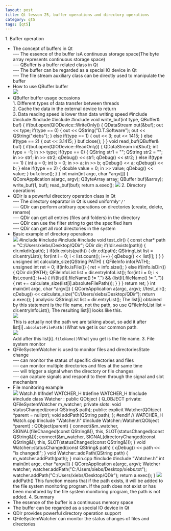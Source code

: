 ```yaml
---
layout: post
title: Qt lesson 25, buffer operations and directory operations
category: qt5
tags: [qt5]
---
```

1\. Buffer operation
* The concept of buffers in Qt  
--- The essence of the buffer isA continuous storage space(The byte array represents continuous storage space)  
--- QBuffer is a buffer related class in Qt  
--- The buffer can be regarded as a special IO device in Qt  
--- The file stream auxiliary class can be directly used to manipulate the buffer
* How to use QBuffer buffer  
![ ](/md_blog/public/assets/2021-07-25/0cb4a38b57ccb3caaf28087d202f0735.png)
* QBuffer buffer usage occasions  
1\. Different types of data transfer between threads  
2\. Cache the data in the external device to return  
3\. Data reading speed is lower than data writing speed
    #include <QCoreApplication> #include <QByteArray> #include <QBuffer> #include <QDataStream> #include <QDebug> void write_buf(int type, QBuffer& buf) { if(buf.open(QIODevice::WriteOnly)) { QDataStream out(&buf); out << type; if(type == 0) { out << QString("D.T.Software"); out << QString("xiebs"); } else if(type == 1) { out << 3; out << 1415; } else if(type == 2) { out << 3.1415; } buf.close(); } } void read_buf(QBuffer& buf) { if(buf.open(QIODevice::ReadOnly)) { QDataStream in(&buf); int type = -1; in >> type; if(type == 0) { QString str1 = ""; QString str2 = ""; in >> str1; in >> str2; qDebug() << str1; qDebug() << str2; } else if(type == 1) { int a = 0; int b = 0; in >> a; in >> b; qDebug() << a; qDebug() << b; } else if(type == 2) { double value = 0; in >> value; qDebug() << value; } buf.close(); } } int main(int argc, char *argv[]) { QCoreApplication a(argc, argv); QByteArray array; QBuffer buf(&array); write_buf(1, buf); read_buf(buf); return a.exec(); 
![ ](/md_blog/public/assets/2021-07-25/0d9e0b3517e38498d013e466afc6de18.png)
2\. Directory operations
* QDir is a powerful directory operation class in Qt  
--- The directory separator in Qt is used uniformly`'/'`  
--- QDir can perform arbitrary operations on directories (create, delete, rename)  
--- QDir can get all entries (files and folders) in the directory  
--- QDir can use the filter string to get the specified item  
--- QDir can get all root directories in the system
* Basic example of directory operations  
![ ](/md_blog/public/assets/2021-07-25/af198c95817fb7675d8c53888e7647b5.png)
    #include <QCoreApplication> #include <QDir> #include <QFileInfoList> #include <QDebug> void test_dir() { const char* path = "C:/Users/xiebs/Desktop/QDir"; QDir dir; if(!dir.exists(path)) { dir.mkdir(path); } if(dir.exists(path)) { dir.cd(path); QStringList list = dir.entryList(); for(int i = 0; i < list.count(); i++) { qDebug() << list[i]; } } } unsigned int calculate_size(QString PATH) { QFileInfo info(PATH); unsigned int ret = 0; if(info.isFile()) { ret = info.size(); } else if(info.isDir()) { QDir dir(PATH); QFileInfoList list = dir.entryInfoList(); for(int i = 0; i < list.count(); i++) { if((list[i].fileName() != ".") && (list[i].fileName() != "..")) { ret += calculate_size(list[i].absoluteFilePath()); } } } return ret; } int main(int argc, char *argv[]) { QCoreApplication a(argc, argv); //test_dir(); qDebug() << calculate_size("C:/Users/xiebs/Desktop/QDir"); return a.exec(); } 
analysis:
    QStringList list = dir.entryList(); 
The list\[i\] obtained by this statement is the file name, not the path, so use
    QFileInfoList list = dir.entryInfoList(); 
The resulting list\[i\] looks like this.  
![ ](/md_blog/public/assets/2021-07-25/1869a4ee8abc1b7701148bbd4968c8b6.png)  
This is actually not the path we are talking about, so add it after list\[i\]`.absoluteFilePath()`What we get is our common path.  
![ ](/md_blog/public/assets/2021-07-25/131d5eecf2bbcfc7d72cdbd279c548c7.png)  
Add after this list\[i\]`.fileName()`What you get is the file name.
3\. File system monitor
* QFileSystemWatcher is used to monitor files and directoriesState change  
--- can monitor the status of specific directories and files  
--- can monitor multiple directories and files at the same time  
--- will trigger a signal when the directory or file changes  
--- can capture signals and respond to them through the signal and slot mechanism
* File monitoring example  
![ ](/md_blog/public/assets/2021-07-25/7f957084b636a6c5175bb73a662c45f6.png)
Watch.h
    #ifndef WATCHER_H #define WATCHER_H #include <QObject> #include <QFileSystemWatcher> class Watcher : public QObject { Q_OBJECT private: QFileSystemWatcher m_watcher; private slots: void statusChanged(const QString& path); public: explicit Watcher(QObject *parent = nullptr); void addPath(QString path); }; #endif // WATCHER_H 
Watch.cpp
    #include "Watcher.h" #include <QDebug> Watcher::Watcher(QObject *parent) : QObject(parent) { connect(&m_watcher, SIGNAL(fileChanged(const QString&)), this, SLOT(statusChanged(const QString&))); connect(&m_watcher, SIGNAL(directoryChanged(const QString&)), this, SLOT(statusChanged(const QString&))); } void Watcher::statusChanged(const QString& path) { qDebug() << path << "is changed!"; } void Watcher::addPath(QString path) { m_watcher.addPath(path); } 
main.cpp
    #include <QCoreApplication> #include "Watcher.h" int main(int argc, char *argv[]) { QCoreApplication a(argc, argv); Watcher watcher; watcher.addPath("C:/Users/xiebs/Desktop/xiebs.txt"); watcher.addPath("C:/Users/xiebs/Desktop/QDir"); return a.exec(); } 
![ ](/md_blog/public/assets/2021-07-25/d93c3717a3ef95b4fdc51576eb70d616.png)  
addPath() This function means that if the path exists, it will be added to the file system monitoring program. If the path does not exist or has been monitored by the file system monitoring program, the path is not added.
4\. Summary
* The essence of the buffer is a continuous memory space
* The buffer can be regarded as a special IO device in Qt
* QDIr provides powerful directory operation support
* QFileSystemWatcher can monitor the status changes of files and directories
